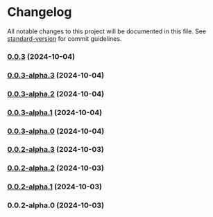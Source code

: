 # Changelog

All notable changes to this project will be documented in this file. See [standard-version](https://github.com/conventional-changelog/standard-version) for commit guidelines.

### [0.0.3](https://github.com/acrool/acrool-imgz-client/compare/v0.0.3-alpha.3...v0.0.3) (2024-10-04)

### [0.0.3-alpha.3](https://github.com/acrool/acrool-imgz-client/compare/v0.0.3-alpha.2...v0.0.3-alpha.3) (2024-10-04)

### [0.0.3-alpha.2](https://github.com/acrool/acrool-imgz-client/compare/v0.0.3-alpha.1...v0.0.3-alpha.2) (2024-10-04)

### [0.0.3-alpha.1](https://github.com/acrool/acrool-imgz-client/compare/v0.0.3-alpha.0...v0.0.3-alpha.1) (2024-10-04)

### [0.0.3-alpha.0](https://github.com/acrool/acrool-imgz-client/compare/v0.0.2-alpha.1...v0.0.3-alpha.0) (2024-10-04)

### [0.0.2-alpha.3](https://github.com/acrool/acrool-imgz-client/compare/v0.0.2-alpha.2...v0.0.2-alpha.3) (2024-10-03)

### [0.0.2-alpha.2](https://github.com/acrool/acrool-imgz-client/compare/v0.0.2-alpha.1...v0.0.2-alpha.2) (2024-10-03)

### [0.0.2-alpha.1](https://github.com/acrool/acrool-imgz-client/compare/v0.0.2-alpha.0...v0.0.2-alpha.1) (2024-10-03)

### 0.0.2-alpha.0 (2024-10-03)
